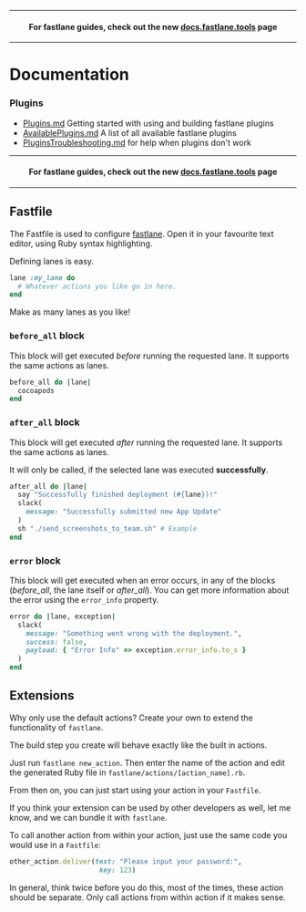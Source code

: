 -----

<h4 align="center">For fastlane guides, check out the new <a href="https://docs.fastlane.tools">docs.fastlane.tools</a> page</h4>

-----


# Documentation


### Plugins

- [Plugins.md](https://github.com/fastlane/fastlane/blob/master/fastlane/docs/Plugins.md) Getting started with using and building fastlane plugins
- [AvailablePlugins.md](https://github.com/fastlane/fastlane/blob/master/fastlane/docs/AvailablePlugins.md) A list of all available fastlane plugins
- [PluginsTroubleshooting.md](https://github.com/fastlane/fastlane/blob/master/fastlane/docs/PluginsTroubleshooting.md) for help when plugins don't work

-----

<h4 align="center">For fastlane guides, check out the new <a href="https://docs.fastlane.tools">docs.fastlane.tools</a> page</h4>

-----

## Fastfile

The Fastfile is used to configure [fastlane](https://fastlane.tools). Open it in your favourite text editor, using Ruby syntax highlighting.

Defining lanes is easy. 

```rb
lane :my_lane do
  # Whatever actions you like go in here.
end
```

Make as many lanes as you like!

### `before_all` block

This block will get executed *before* running the requested lane. It supports the same actions as lanes.

```ruby
before_all do |lane|
  cocoapods
end
```

### `after_all` block

This block will get executed *after* running the requested lane. It supports the same actions as lanes.

It will only be called, if the selected lane was executed **successfully**.

```ruby
after_all do |lane|
  say "Successfully finished deployment (#{lane})!"
  slack(
    message: "Successfully submitted new App Update"
  )
  sh "./send_screenshots_to_team.sh" # Example
end
```

### `error` block

This block will get executed when an error occurs, in any of the blocks (*before_all*, the lane itself or *after_all*).
You can get more information about the error using the `error_info` property.

```ruby
error do |lane, exception|
  slack(
    message: "Something went wrong with the deployment.",
    success: false,
    payload: { "Error Info" => exception.error_info.to_s } 
  )
end
```

## Extensions

Why only use the default actions? Create your own to extend the functionality of `fastlane`.

The build step you create will behave exactly like the built in actions.

Just run `fastlane new_action`. Then enter the name of the action and edit the generated Ruby file in `fastlane/actions/[action_name].rb`.

From then on, you can just start using your action in your `Fastfile`.

If you think your extension can be used by other developers as well, let me know, and we can bundle it with `fastlane`.

To call another action from within your action, just use the same code you would use in a `Fastfile`:

```ruby
other_action.deliver(text: "Please input your password:", 
                      key: 123)
```

In general, think twice before you do this, most of the times, these action should be separate. Only call actions from within action if it makes sense.
